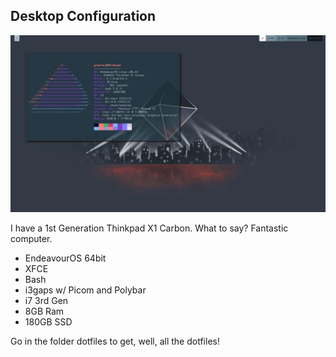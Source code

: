 ## Desktop Configuration

![](https://github.com/GianlucaTarantino/GianlucaTarantino/blob/master/desktop/desktopPhoto.jpg?raw=true)

I have a 1st Generation Thinkpad X1 Carbon. What to say? Fantastic computer.

- EndeavourOS 64bit
- XFCE
- Bash
- i3gaps w/ Picom and Polybar
- i7 3rd Gen
- 8GB Ram
- 180GB SSD

Go in the folder dotfiles to get, well, all the dotfiles!
